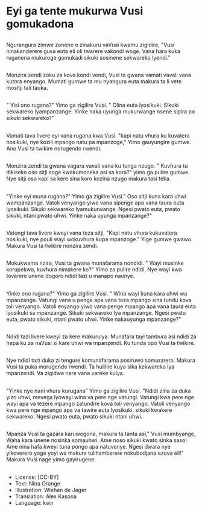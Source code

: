 # Eyi ga tente mukurwa Vusi gomukadona

##
Ngurangura zimwe zonene o zinakuru vaVusi kwamu zigidire, "Vusi ninakanderere gusa euta eli oli twarere vakondi woge. Vana hara kuka ruganena mukuroge gomukadi sikuki sosinene sekwareko lyendi."

##
Monzira zendi zoku za kova kondi vendi, Vusi ta gwana vamati vavali vana kutora enyango. Mumati gumwe ta mu nyangura euta makura ta li vete mositji tali tauka.

##
" Yisi ono rugana?" Yimo ga zigilire Vusi. " Olina euta lyosikuki. Sikuki sekwareko lyampanzange. Yinke naka uyunga mukurwange nsene sipira po sikuki sekwareko?"

##
Vamati tava livere eyi vana rugana kwa Vusi. "kapi natu vhura ku kuvatera nosikuki, nye kozili mpango natu pa mpanzoge," Yimo gauyungire gumwe. Ano Vusi ta twikire norugendo rwendi.

##
Monzira zendi ta gwana vagara vavali vana ku tunga nzugo. " Kuvhura tu dikiseko oso sitji soge kwakumoneka asi sa kora?" yimo ga pulire gumwe. Nye sitji oso kapi sa kere sina koro kozina nzugo makura tasi teka.

##
"Yinke eyi muna rugana?" Yimo ga zigilire Vusi." Oso sitji kuna kara uhwi wampanzange. Vatoli venyango yiwo vana sipenge apa vana taura euta lyosikuki. Sikuki sekwareko lyamukurwange. Ngesi pwato euta, pwato sikuki, ntani pwato uhwi. Yinke naka uyunga mpanzange?"

##
Vatungi tava livere kweyi vana teza sitji, "Kapi natu vhura kukuvatera nosikuki, nye pouli wayi wokuvhura kupa mpanzoge." Yige gumwe gwawo. Makura Vusi ta twikire nonzira zendi.

##
Mokukwama nzira, Vusi ta gwana munafarama nondidi. " Wayi musinke korupekwa, kuvhura nimakere ko?" Yimo za pulire ndidi. Nye wayi kwa tovarere unene dogoro ndidi tazi u manapo naunye.

##
Yinke ono rugana?" Yimo ga zigilire Vusi. " Wina wayi kuna kara uhwi wa mpanzange. Vatungi vana u penge apa vana teza mpango sina tundu kova toli venyango. Vatoli enyango yiwo vana penge mpango apa vana taura euta lyosikuki sa mpanzange. Sikuki sekwareko lya mpanzange. Ngesi pwato euta, pwato sikuki, ntani pwato uhwi. Yinke nakauyunga mpanzange?"

##
Ndidi tazi livere kweyi za kere makurulya. Munafara tayi tambura asi ndidi za hepa ku za naVusi zi kare uhwi wa mpanzendi. Ku tunda opo Vusi ta twikire.

##
Nye ndidi tazi duka zi tengure komunafarama posiruwo somurarero. Makura Vusi ta puka morugendo rwendi. Ta hulilire kuya sika kekwareko lya mpanzendi. Va zigidwa nare vana vareke kulya.

##
"Yinke nye nani vhura kurugana" Yimo ga zigilire Vusi. "Ndidi zina za duka yizo uhwi, mevega lyowayi wina va pere nge vatungi. Vatungi kwa pere nge wayi apa va tezere mpango zatundire kova toli venyango. Vatoli venyango kwa pere nge mpango apa va tawire euta lyosikuki. sikuki kwakere sekwareko. Ngesi pwato euta, pwato sikuki ntani uhwi.

##
Mpanza Vusi ta gazara karuwogona, makura ta tanta asi," Vusi mumbyange, Waha kara unene nosinka somauhwi. Ame noso sikuki kwato sinka saso! Ame nina hafa kweyi tuna pongo apa natuvenye. Ngesi dwara nye yikoverero yoge yoyi wa makura tulihamberere nokubodjana ezuva eli!" Makura Vusi nage yimo gayirugene.

##
* License: [CC-BY]
* Text: Nina Orange
* Illustration: Wiehan de Jager
* Translation: Alex Kasona
* Language: kwn
